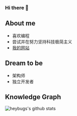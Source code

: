 ### Hi there 👋

<!--
**heybugs/heybugs** is a ✨ _special_ ✨ repository because its `README.md` (this file) appears on your GitHub profile.

Here are some ideas to get you started:

- 🔭 I’m currently working on ...
- 🌱 I’m currently learning ...
- 👯 I’m looking to collaborate on ...
- 🤔 I’m looking for help with ...
- 💬 Ask me about ...
- 📫 How to reach me: ...
- 😄 Pronouns: ...
- ⚡ Fun fact: ...
-->
## About me

- 喜欢编程
- 尝试并在努力坚持科技极简主义
- [我的网站](https://likeaplant.github.io)

## Dream to be

- 架构师
- 独立开发者

## Knowledge Graph 

![heybugs's github stats](https://github-readme-stats.vercel.app/api?username=likeaplant&show_icons=true&&count_private=true)
